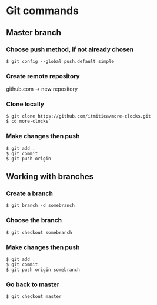 # Git commands

## Master branch

### Choose push method, if not already chosen
    $ git config --global push.default simple

### Create remote repository
github.com -> new repository

### Clone locally
    $ git clone https://github.com/itmitica/more-clocks.git
    $ cd more-clocks`

### Make changes then push
    $ git add .
    $ git commit
    $ git push origin



## Working with branches

### Create a branch
    $ git branch -d somebranch

### Choose the branch
    $ git checkout somebranch

### Make changes then push
    $ git add .
    $ git commit
    $ git push origin somebranch


### Go back to master
    $ git checkout master

